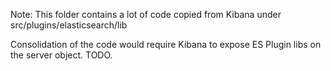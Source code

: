 Note: This folder contains a lot of code copied from Kibana under src/plugins/elasticsearch/lib

Consolidation of the code would require Kibana to expose ES Plugin libs on the server object. TODO. 
